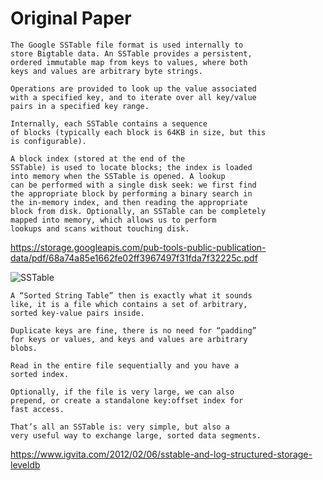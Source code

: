 # Original Paper

```
The Google SSTable file format is used internally to
store Bigtable data. An SSTable provides a persistent,
ordered immutable map from keys to values, where both
keys and values are arbitrary byte strings. 

Operations are provided to look up the value associated 
with a specified key, and to iterate over all key/value 
pairs in a specified key range.

Internally, each SSTable contains a sequence
of blocks (typically each block is 64KB in size, but this
is configurable). 

A block index (stored at the end of the
SSTable) is used to locate blocks; the index is loaded
into memory when the SSTable is opened. A lookup
can be performed with a single disk seek: we first find
the appropriate block by performing a binary search in
the in-memory index, and then reading the appropriate
block from disk. Optionally, an SSTable can be completely 
mapped into memory, which allows us to perform
lookups and scans without touching disk.
```

https://storage.googleapis.com/pub-tools-public-publication-data/pdf/68a74a85e1662fe02ff3967497f31fda7f32225c.pdf

![SSTable](https://www.igvita.com/posts/12/xsstable.png.pagespeed.ic.IkMoqaKZX9.webp "SSTable")

```
A “Sorted String Table” then is exactly what it sounds 
like, it is a file which contains a set of arbitrary, 
sorted key-value pairs inside. 

Duplicate keys are fine, there is no need for “padding” 
for keys or values, and keys and values are arbitrary 
blobs. 

Read in the entire file sequentially and you have a 
sorted index. 

Optionally, if the file is very large, we can also 
prepend, or create a standalone key:offset index for 
fast access. 

That’s all an SSTable is: very simple, but also a 
very useful way to exchange large, sorted data segments.
```

https://www.igvita.com/2012/02/06/sstable-and-log-structured-storage-leveldb  